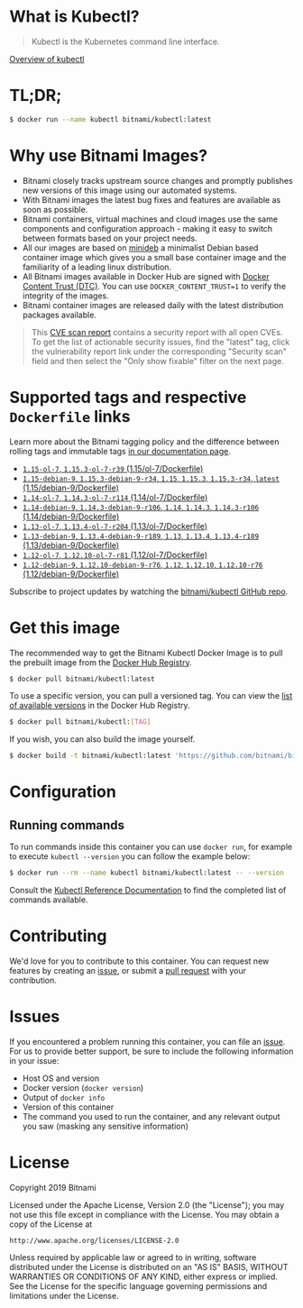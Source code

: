 
# What is Kubectl?

> Kubectl is the Kubernetes command line interface.

[Overview of kubectl](https://kubernetes.io/docs/reference/kubectl/overview/)

# TL;DR;

```bash
$ docker run --name kubectl bitnami/kubectl:latest
```

# Why use Bitnami Images?

* Bitnami closely tracks upstream source changes and promptly publishes new versions of this image using our automated systems.
* With Bitnami images the latest bug fixes and features are available as soon as possible.
* Bitnami containers, virtual machines and cloud images use the same components and configuration approach - making it easy to switch between formats based on your project needs.
* All our images are based on [minideb](https://github.com/bitnami/minideb) a minimalist Debian based container image which gives you a small base container image and the familiarity of a leading linux distribution.
* All Bitnami images available in Docker Hub are signed with [Docker Content Trust (DTC)](https://docs.docker.com/engine/security/trust/content_trust/). You can use `DOCKER_CONTENT_TRUST=1` to verify the integrity of the images.
* Bitnami container images are released daily with the latest distribution packages available.


> This [CVE scan report](https://quay.io/repository/bitnami/kubectl?tab=tags) contains a security report with all open CVEs. To get the list of actionable security issues, find the "latest" tag, click the vulnerability report link under the corresponding "Security scan" field and then select the "Only show fixable" filter on the next page.

# Supported tags and respective `Dockerfile` links

Learn more about the Bitnami tagging policy and the difference between rolling tags and immutable tags [in our documentation page](https://docs.bitnami.com/containers/how-to/understand-rolling-tags-containers/).


* [`1.15-ol-7`, `1.15.3-ol-7-r39` (1.15/ol-7/Dockerfile)](https://github.com/bitnami/bitnami-docker-kubectl/blob/1.15.3-ol-7-r39/1.15/ol-7/Dockerfile)
* [`1.15-debian-9`, `1.15.3-debian-9-r34`, `1.15`, `1.15.3`, `1.15.3-r34`, `latest` (1.15/debian-9/Dockerfile)](https://github.com/bitnami/bitnami-docker-kubectl/blob/1.15.3-debian-9-r34/1.15/debian-9/Dockerfile)
* [`1.14-ol-7`, `1.14.3-ol-7-r114` (1.14/ol-7/Dockerfile)](https://github.com/bitnami/bitnami-docker-kubectl/blob/1.14.3-ol-7-r114/1.14/ol-7/Dockerfile)
* [`1.14-debian-9`, `1.14.3-debian-9-r106`, `1.14`, `1.14.3`, `1.14.3-r106` (1.14/debian-9/Dockerfile)](https://github.com/bitnami/bitnami-docker-kubectl/blob/1.14.3-debian-9-r106/1.14/debian-9/Dockerfile)
* [`1.13-ol-7`, `1.13.4-ol-7-r204` (1.13/ol-7/Dockerfile)](https://github.com/bitnami/bitnami-docker-kubectl/blob/1.13.4-ol-7-r204/1.13/ol-7/Dockerfile)
* [`1.13-debian-9`, `1.13.4-debian-9-r189`, `1.13`, `1.13.4`, `1.13.4-r189` (1.13/debian-9/Dockerfile)](https://github.com/bitnami/bitnami-docker-kubectl/blob/1.13.4-debian-9-r189/1.13/debian-9/Dockerfile)
* [`1.12-ol-7`, `1.12.10-ol-7-r81` (1.12/ol-7/Dockerfile)](https://github.com/bitnami/bitnami-docker-kubectl/blob/1.12.10-ol-7-r81/1.12/ol-7/Dockerfile)
* [`1.12-debian-9`, `1.12.10-debian-9-r76`, `1.12`, `1.12.10`, `1.12.10-r76` (1.12/debian-9/Dockerfile)](https://github.com/bitnami/bitnami-docker-kubectl/blob/1.12.10-debian-9-r76/1.12/debian-9/Dockerfile)

Subscribe to project updates by watching the [bitnami/kubectl GitHub repo](https://github.com/bitnami/bitnami-docker-kubectl).

# Get this image

The recommended way to get the Bitnami Kubectl Docker Image is to pull the prebuilt image from the [Docker Hub Registry](https://hub.docker.com/r/bitnami/kubectl).

```bash
$ docker pull bitnami/kubectl:latest
```

To use a specific version, you can pull a versioned tag. You can view the [list of available versions](https://hub.docker.com/r/bitnami/kubectl/tags/) in the Docker Hub Registry.

```bash
$ docker pull bitnami/kubectl:[TAG]
```

If you wish, you can also build the image yourself.

```bash
$ docker build -t bitnami/kubectl:latest 'https://github.com/bitnami/bitnami-docker-kubectl.git#master:1.15/debian-9'
```

# Configuration

## Running commands

To run commands inside this container you can use `docker run`, for example to execute `kubectl --version` you can follow the example below:

```bash
$ docker run --rm --name kubectl bitnami/kubectl:latest -- --version
```

Consult the [Kubectl Reference Documentation](https://kubernetes.io/docs/reference/generated/kubectl/kubectl-commands) to find the completed list of commands available.

# Contributing

We'd love for you to contribute to this container. You can request new features by creating an [issue](https://github.com/bitnami/bitnami-docker-kubectl/issues), or submit a [pull request](https://github.com/bitnami/bitnami-docker-kubectl/pulls) with your contribution.

# Issues

If you encountered a problem running this container, you can file an [issue](https://github.com/bitnami/bitnami-docker-kubectl/issues). For us to provide better support, be sure to include the following information in your issue:

- Host OS and version
- Docker version (`docker version`)
- Output of `docker info`
- Version of this container
- The command you used to run the container, and any relevant output you saw (masking any sensitive information)

# License

Copyright 2019 Bitnami

Licensed under the Apache License, Version 2.0 (the "License");
you may not use this file except in compliance with the License.
You may obtain a copy of the License at

    http://www.apache.org/licenses/LICENSE-2.0

Unless required by applicable law or agreed to in writing, software
distributed under the License is distributed on an "AS IS" BASIS,
WITHOUT WARRANTIES OR CONDITIONS OF ANY KIND, either express or implied.
See the License for the specific language governing permissions and
limitations under the License.
